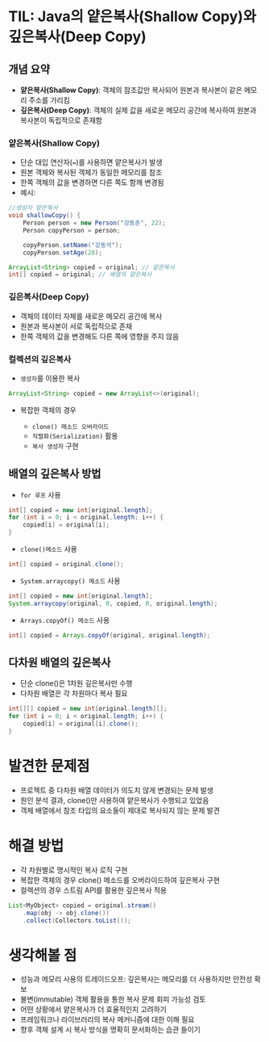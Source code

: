 # TIL: Java의 얕은복사(Shallow Copy)와 깊은복사(Deep Copy)

## 개념 요약

- **얕은복사(Shallow Copy)**: 객체의 참조값만 복사되어 원본과 복사본이 같은 메모리 주소를 가리킴
- **깊은복사(Deep Copy)**: 객체의 실제 값을 새로운 메모리 공간에 복사하여 원본과 복사본이 독립적으로 존재함

### 얕은복사(Shallow Copy)

- 단순 대입 연산자(`=`)를 사용하면 얕은복사가 발생
- 원본 객체와 복사된 객체가 동일한 메모리를 참조
- 한쪽 객체의 값을 변경하면 다른 쪽도 함께 변경됨
- 예시:

```java
//생성자 얕은복사
void shallowCopy() {
    Person person = new Person("강동훈", 22);
    Person copyPerson = person;

    copyPerson.setName("강동석");
    copyPerson.setAge(28);
```

```java
ArrayList<String> copied = original; // 얕은복사
int[] copied = original; // 배열의 얕은복사
```

### 깊은복사(Deep Copy)

- 객체의 데이터 자체를 새로운 메모리 공간에 복사
- 원본과 복사본이 서로 독립적으로 존재
- 한쪽 객체의 값을 변경해도 다른 쪽에 영향을 주지 않음

### 컬렉션의 깊은복사

- `생성자`를 이용한 복사

```java
ArrayList<String> copied = new ArrayList<>(original);
```

- 복잡한 객체의 경우

  - `clone() 메소드 오버라이드`
  - `직렬화(Serialization)` 활용
  - `복사 생성자` 구현

## 배열의 깊은복사 방법

- `for 루프` 사용

```java
int[] copied = new int[original.length];
for (int i = 0; i < original.length; i++) {
    copied[i] = original[i];
}
```

- `clone()메소드` 사용

```java
int[] copied = original.clone();
```

- `System.arraycopy() 메소드` 사용

```java
int[] copied = new int[original.length];
System.arraycopy(original, 0, copied, 0, original.length);
```

- `Arrays.copyOf() 메소드` 사용

```java
int[] copied = Arrays.copyOf(original, original.length);
```

## 다차원 배열의 깊은복사

- 단순 clone()은 1차원 깊은복사만 수행
- 다차원 배열은 각 차원마다 복사 필요

```java
int[][] copied = new int[original.length][];
for (int i = 0; i < original.length; i++) {
    copied[i] = original[i].clone();
}
```

# 발견한 문제점

- 프로젝트 중 다차원 배열 데이터가 의도치 않게 변경되는 문제 발생
- 원인 분석 결과, clone()만 사용하여 얕은복사가 수행되고 있었음
- 객체 배열에서 참조 타입의 요소들이 제대로 복사되지 않는 문제 발견

# 해결 방법

- 각 차원별로 명시적인 복사 로직 구현
- 복잡한 객체의 경우 clone() 메소드를 오버라이드하여 깊은복사 구현
- 컬렉션의 경우 스트림 API를 활용한 깊은복사 적용

```java
List<MyObject> copied = original.stream()
    .map(obj -> obj.clone())
    .collect(Collectors.toList());
```

# 생각해볼 점

- 성능과 메모리 사용의 트레이드오프: 깊은복사는 메모리를 더 사용하지만 안전성 확보
- 불변(immutable) 객체 활용을 통한 복사 문제 회피 가능성 검토
- 어떤 상황에서 얕은복사가 더 효율적인지 고려하기
- 프레임워크나 라이브러리의 복사 메커니즘에 대한 이해 필요
- 향후 객체 설계 시 복사 방식을 명확히 문서화하는 습관 들이기
